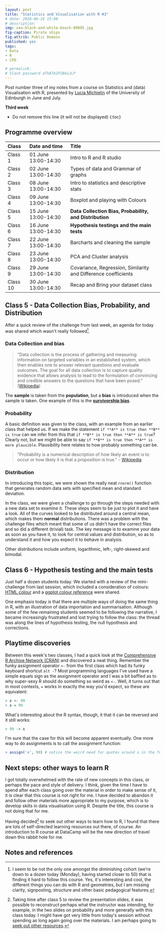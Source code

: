 ```yaml
---
layout: post
title: "Statistics and Visualisation with R #3"
# date: 2020-06-16 15:08
# description: 
img: sea-black-and-white-beach-89095.jpg
fig-caption: Pirate ships
fig-attrib: Public Domain
published: yes
tags:
- Data
- R
- CPD

# permalink:
# Slack password aThA7b2FSB4sJLP
---
```

Post number three of my notes from a course on Statistics and (data) Visualisation with R, presented by [Lucia Michielin](https://edinburgh.academia.edu/luciamichielin) of the University of Edinburgh in June and July.

**Third week**

* Do not remove this line (it will not be displayed)
{:toc}

## Programme overview

Class|Date and time|Title
:------|:------|:------
Class 1|01 June 13:00-14:30|Intro to R and R studio 
Class 2|02 June 13:00-14:30|Types of data and Grammar of graphs
Class 3|08 June 13:00-14:30|Intro to statistics and descriptive stats
Class 4|09 June 13:00-14:30|Boxplot and playing with Colours
Class 5|15 June 13:00-14:30|**Data Collection Bias, Probability, and Distribution**
Class 6|16 June 13:00-14:30|**Hypothesis testings and the main tests**
Class 7|22 June 13:00-14:30|Barcharts and cleaning the sample
Class 8|23 June 13:00-14:30|PCA and Cluster analysis
Class 9|29 June 13:00-14:30|Covariance, Regression, Similarity and Difference coefficients
Class 10|30 June 13:00-14:30|Recap and Bring your dataset class 

## Class 5 - Data Collection Bias, Probability, and Distribution

After a quick review of the challenge from last week, an agenda for today was shared which wasn't really followed[^progression].

### Data Collection and bias

> "Data collection is the process of gathering and measuring information on targeted variables in an established system, which then enables one to answer relevant questions and evaluate outcomes. 
The goal for all data collection is to capture quality evidence that allows analysis to lead to the formulation of convincing and credible answers to the questions that have been posed." ([Wikipedia](https://en.wikipedia.org/wiki/Data_collection))

The **sample** is taken from the **population**, but a **bias** is introduced when the sample is taken. One example of this is the **[survivorship bias](https://en.wikipedia.org/wiki/Survivorship_bias)**.

### Probability 
A basic definition was given to the class, with an example from an earlier class that helped us. If we make the statement `if **A** is true then **B** is true` can we infer from this that `if **B** is true then **A** is true`? Clearly not, but we might be able to say `if **B** is true then **A** is more plausible`. Plausibility here relates to how probably something can be.

> "Probability is a numerical description of how likely an event is to occur or how likely it is that a proposition is true." - [Wikipedia](https://en.wikipedia.org/wiki/Probability)

### Distribution

In introducing this topic, we were shown the really neat `rnorm()` function that generates random data sets with specified mean and standard deviation.

In the class, we were given a challenge to go through the steps needed with a new data set to examine it. These steps seem to be just to plot it and have a look. All of the curves looked to be distributed around a central mean, which makes them **normal** distributions. There was a problem with the challenge files which meant that some of us didn't have the correct files and so did a different (trivial) task. The key message is to examine your data as soon as you have it, to look for central values and distribution, so as to understand it and how you expect it to behave in analysis.

Other distributions include uniform, logarithmic, left-, right-skewed and bimodal.

## Class 6 - Hypothesis testing and the main tests
Just half a dozen students today. We started with a review of the mini-challenge from last session, which included a consideration of colours: [HTML colour](https://www.hexcolortool.com/) and a [ggplot colour reference](http://sape.inf.usi.ch/quick-reference/ggplot2/colour) were shared.

One emphasis today is that there are multiple ways of doing the same thing in R, with an illustration of data importation and summarisation. Although some of the few remaining students seemed to be following the narrative, I became increasingly frustrated and lost trying to follow the class: the thread was along the lines of hypothesis testing, the null hypothesis and corrections. 

## Playtime discoveries
Between this week's two classes, I had a quick look at the [Comprehensive R Archive Network (CRAN)](https://cran.r-project.org/) and discovered a neat thing. Remember the funky assignment operator `<-` from the first class which had its funky keyboard shortcut `alt -`? Most programming languages I've used have a simple equals sign as the assignment operator and I was a bit baffled as to why super-sexy R should do something so weird as `<-`. Well, it turns out that in most contexts, `=` works in exactly the way you'd expect, so these are equivalent:

```R
> x <- 99
> x = 99
```
What's interesting about the R syntax, though, it that it can be reversed and it still works:

```R
> 99 -> x
```
I'm sure that the case for this will become apparent eventually. One more way to do assignments is to call the assignment function:

```R
> assign('x', 99) # notice the weird need for quotes around x in the function call
```

## Next steps: other ways to learn R
I got totally overwhelmed with the rate of new concepts in this class, or perhaps the pace and style of delivery. I think, given the time I have to spend after each class going over the material in order to make sense of it, it is clear that this course is not right for me. I have decided to abandon it and follow other materials more appropriate to my purpose, which is to develop skills in data visualisation using R. Despite the title, this course is not doing that for me.

Having decided[^progression2] to seek out other ways to learn how to R, I found that there are lots of self-directed learning resources out there, of course. An introduction to R course at DataCamp will be the new direction of travel down this rabbit hole for me.

## Notes and references
[^progression]: I seem to be not the only one amongst the diminishing cohort (we're down to a dozen today (Monday), having started closer to 50) that is finding it hard to follow this course. Yes, it's interesting and cool, the different things you can do with R and geometries, but I am missing clarity, signposting, structure and other basic pedagogical features. 

[^progression2]: Taking time after class 5 to review the presentation slides, it was possible to reconstruct perhaps what the instructor was intending, for example, in the two slides on probability and more generally with this class today. I might have got very little from today's session without spending as long again going over the materials. I am perhaps going to [seek out other resources](#other-ways-to-learn-r).

